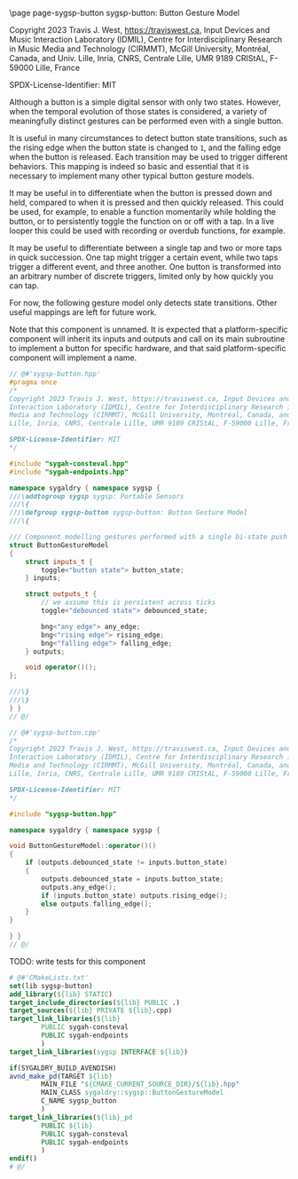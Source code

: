 \page page-sygsp-button sygsp-button: Button Gesture Model

Copyright 2023 Travis J. West, https://traviswest.ca, Input Devices and Music Interaction Laboratory
(IDMIL), Centre for Interdisciplinary Research in Music Media and Technology
(CIRMMT), McGill University, Montréal, Canada, and Univ. Lille, Inria, CNRS,
Centrale Lille, UMR 9189 CRIStAL, F-59000 Lille, France

SPDX-License-Identifier: MIT

Although a button is a simple digital sensor with only two states. However,
when the temporal evolution of those states is considered, a variety of
meaningfully distinct gestures can be performed even with a single button.

It is useful in many circumstances to detect button state transitions, such as
the rising edge when the button state is changed to `1`, and the falling edge
when the button is released. Each transition may be used to trigger different
behaviors. This mapping is indeed so basic and essential that it is necessary
to implement many other typical button gesture models.

It may be useful in to differentiate when the button is pressed down and held,
compared to when it is pressed and then quickly released. This could be used,
for example, to enable a function momentarily while holding the button, or to
persistently toggle the function on or off with a tap. In a live looper this
could be used with recording or overdub functions, for example.

It may be useful to differentiate between a single tap and two or more taps in
quick succession. One tap might trigger a certain event, while two taps trigger
a different event, and three another. One button is transformed into an arbitrary
number of discrete triggers, limited only by how quickly you can tap.

For now, the following gesture model only detects state transitions. Other
useful mappings are left for future work.

Note that this component is unnamed. It is expected that a platform-specific
component will inherit its inputs and outputs and call on its main subroutine
to implement a button for specific hardware, and that said platform-specific
component will implement a name.

```cpp
// @#'sygsp-button.hpp'
#pragma once
/*
Copyright 2023 Travis J. West, https://traviswest.ca, Input Devices and Music
Interaction Laboratory (IDMIL), Centre for Interdisciplinary Research in Music
Media and Technology (CIRMMT), McGill University, Montréal, Canada, and Univ.
Lille, Inria, CNRS, Centrale Lille, UMR 9189 CRIStAL, F-59000 Lille, France

SPDX-License-Identifier: MIT
*/

#include "sygah-consteval.hpp"
#include "sygah-endpoints.hpp"

namespace sygaldry { namespace sygsp {
///\addtogroup sygsp sygsp: Portable Sensors
///\{
///\defgroup sygsp-button sygsp-button: Button Gesture Model
///\{

/// Component modelling gestures performed with a single bi-state push button.
struct ButtonGestureModel
{
    struct inputs_t {
        toggle<"button state"> button_state;
    } inputs;

    struct outputs_t {
        // we assume this is persistent across ticks
        toggle<"debounced state"> debounced_state;

        bng<"any edge"> any_edge;
        bng<"rising edge"> rising_edge;
        bng<"falling edge"> falling_edge;
    } outputs;

    void operator()();
};

///\}
///\}
} }
// @/

// @#'sygsp-button.cpp'
/*
Copyright 2023 Travis J. West, https://traviswest.ca, Input Devices and Music
Interaction Laboratory (IDMIL), Centre for Interdisciplinary Research in Music
Media and Technology (CIRMMT), McGill University, Montréal, Canada, and Univ.
Lille, Inria, CNRS, Centrale Lille, UMR 9189 CRIStAL, F-59000 Lille, France

SPDX-License-Identifier: MIT
*/

#include "sygsp-button.hpp"

namespace sygaldry { namespace sygsp {

void ButtonGestureModel::operator()()
{
    if (outputs.debounced_state != inputs.button_state)
    {
        outputs.debounced_state = inputs.button_state;
        outputs.any_edge();
        if (inputs.button_state) outputs.rising_edge();
        else outputs.falling_edge();
    }
}

} }
// @/
```

TODO: write tests for this component

```cmake
# @#'CMakeLists.txt'
set(lib sygsp-button)
add_library(${lib} STATIC)
target_include_directories(${lib} PUBLIC .)
target_sources(${lib} PRIVATE ${lib}.cpp)
target_link_libraries(${lib}
        PUBLIC sygah-consteval
        PUBLIC sygah-endpoints
        )
target_link_libraries(sygsp INTERFACE ${lib})

if(SYGALDRY_BUILD_AVENDISH)
avnd_make_pd(TARGET ${lib}
        MAIN_FILE "${CMAKE_CURRENT_SOURCE_DIR}/${lib}.hpp"
        MAIN_CLASS sygaldry::sygsp::ButtonGestureModel
        C_NAME sygsp_button
        )
target_link_libraries(${lib}_pd
        PUBLIC ${lib}
        PUBLIC sygah-consteval
        PUBLIC sygah-endpoints
        )
endif()
# @/
```
